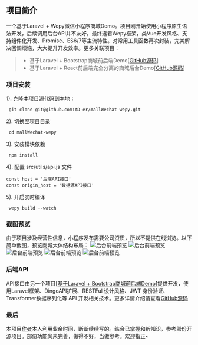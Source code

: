 ## 项目简介
一个基于Laravel + Wepy微信小程序商城Demo。项目刚开始使用小程序原生语法开发，后续调用后台API并不友好。最终选着Wepy框架，类Vue开发风格、支持组件化开发、Promise、ES6/7等主流特性。对常用工具函数再次封装，完美解决回调烦恼，大大提升开发效率。更多关联项目：
> * 基于Laravel + Bootstrap商城前后端Demo[[GitHub源码](https://github.com/AD-er/mallWeb-bootstrap)]
> * 基于Laravel + React前后端完全分离的商城后台Demo[[GitHub源码](https://github.com/AD-er/mallAdmin-wepy)]

### 项目安装
1). 克隆本项目源代码到本地：

     git clone git@github.com:AD-er/mallWechat-wepy.git

2). 切换至项目目录

     cd mallWechat-wepy

3). 安装模块依赖

     npm install

4). 配置 src/utils/api.js 文件

```
const host = '后端API接口'
const origin_host = '数据源API接口'
```

5). 开启实时编译

     wepy build --watch

### 截图预览
由于项目涉及经营性信息，小程序发布需要公司资质，所以不提供在线浏览。以下简单截图，预览商城大体结构布局：
![后台前端预览](http://ycdn.dajing.ren/mall-wechat/preview/mallWechat1.jpg)
![后台前端预览](http://ycdn.dajing.ren/mall-wechat/preview/mallWechat2.jpg)
![后台前端预览](http://ycdn.dajing.ren/mall-wechat/preview/mallWechat3.jpg)
![后台前端预览](http://ycdn.dajing.ren/mall-wechat/preview/mallWechat4.jpg)
![后台前端预览](http://ycdn.dajing.ren/mall-wechat/preview/mallWechat5.jpg)

### 后端API
API接口由另一个项目[[基于Laravel + Bootstrap商城前后端Demo](https://github.com/AD-er/mallWeb-bootstrap)]提供开发，使用Laravel框架、DingoAPI扩展、RESTFul 设计风格、JWT 身份验证、Transformer数据序列化等 API 开发相关技术。更多详情介绍请查看[GitHub源码](https://github.com/AD-er/mallWeb-bootstrap)

### 最后
本项目[作者](https://github.com/AD-er)本人利用业余时间，断断续续写的。结合已掌握和新知识，参考部份开源项目。部份功能尚未完善，做得不好，当做参考。欢迎指正~
